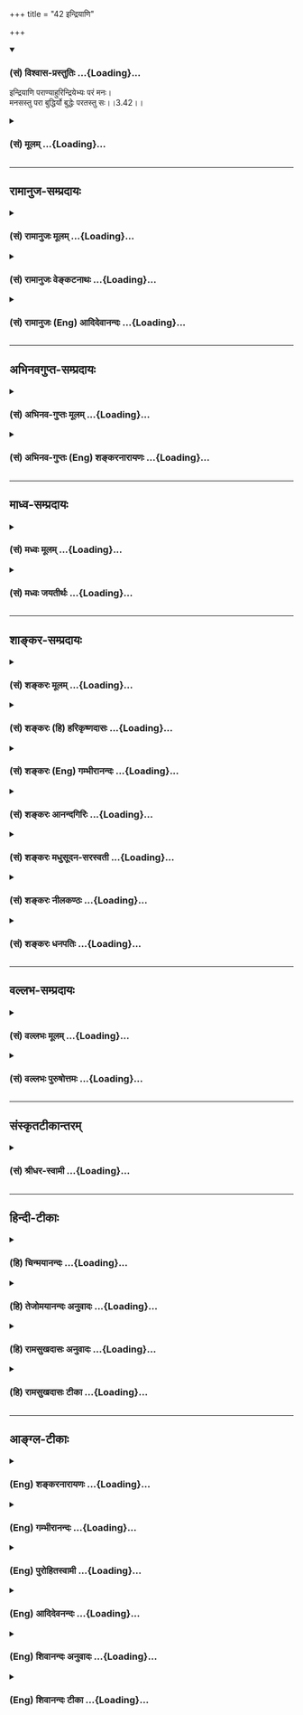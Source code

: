 +++
title = "42 इन्द्रियाणि"

+++
<div class="js_include" newlevelforh1="3" title="(सं) विश्वास-प्रस्तुतिः" unfilled url="/purANam/mahAbhAratam/06-bhIShma-parva/02-bhagavad-gItA-parva/saMskRtam/vishvAsa-prastutiH/03_karma-yogaH/42_indriyANi.md">
<details open><summary><h3>(सं) विश्वास-प्रस्तुतिः ...{Loading}...</h3></summary>

इन्द्रियाणि पराण्याहुरिन्द्रियेभ्यः परं मनः।  
मनसस्तु परा बुद्धिर्यो बुद्धेः परतस्तु सः।।3.42।।
</details>
</div>
<div class="js_include collapsed" newlevelforh1="3" title="(सं) मूलम्" unfilled url="/purANam/mahAbhAratam/06-bhIShma-parva/02-bhagavad-gItA-parva/saMskRtam/mUlam/03_karma-yogaH/42_indriyANi.md">
<details><summary><h3>(सं) मूलम् ...{Loading}...</h3></summary>

इन्द्रियाणि पराण्याहुरिन्द्रियेभ्यः परं मनः।  
मनसस्तु परा बुद्धिर्यो बुद्धेः परतस्तु सः।।3.42।।
</details>
</div>


_________________
## रामानुज-सम्प्रदायः
<div class="js_include collapsed" newlevelforh1="3" title="(सं) रामानुजः मूलम्" unfilled url="/purANam/mahAbhAratam/06-bhIShma-parva/02-bhagavad-gItA-parva/saMskRtam/rAmAnujaH/mUlam/03_karma-yogaH/42_indriyANi.md">
<details><summary><h3>(सं) रामानुजः मूलम् ...{Loading}...</h3></summary>

।।3.42।। ज्ञानविरोधे प्रधानानि **इन्द्रियाणि आहुः** यत इन्द्रियेषु
विषयव्यापृतेषु आत्मनि ज्ञानं न प्रवर्तते **इन्द्रियेभ्यः परं मनः**
इन्द्रियेषु उपरतेषु अपि मनसि विषयप्रवणे आत्मज्ञानं न संभवति। **मनसः तु
परा बुद्धिः** मनसि विषयान्तरविमुखे अपि विपरीताध्यवसायप्रवृत्तायां बुद्धौ
न आत्मज्ञानं प्रवर्तते। सर्वेषु बुद्धिपर्यन्तेषु उपरतेषु अपि
इच्छापर्यायः कामो रजःसमुद्भवो वर्तते चेत् स एव एतानि इन्द्रियादीनि अपि
स्वविषयेषु वर्तयित्वा आत्मज्ञानं निरुणद्धि तदिदम् उच्यते **यो बुद्धेः
परतः तु सः** इति बुद्धेः अपि यः परः स काम इत्यर्थः।

</details>
</div>
<div class="js_include collapsed" newlevelforh1="3" title="(सं) रामानुजः वेङ्कटनाथः" unfilled url="/purANam/mahAbhAratam/06-bhIShma-parva/02-bhagavad-gItA-parva/saMskRtam/rAmAnujaH/venkaTanAthaH/03_karma-yogaH/42_indriyANi.md">
<details><summary><h3>(सं) रामानुजः वेङ्कटनाथः ...{Loading}...</h3></summary>

  
  
।।3.42।। एवं विरोधिमात्राणामिन्द्रियाणां नियन्तव्यत्वमुक्तम् अथ
मनोबुद्धिकामानां नियन्तव्यतरतमत्वादिसिद्ध्यर्थमुत्तरोत्तरं विरोधितमत्वेन
निर्दिश्यन्त इत्यभिप्रायेणाह ज्ञानविरोधिष्विति। परशब्दस्यात्र
कारणत्वादिपरत्वायोगात् प्राधान्यमेव विवक्षितम् तच्च प्रकरणवशात्
ज्ञानविरोधापेक्षयेत्यभिप्रायेणोक्तंज्ञानविरोधे प्रधानानीति। प्राधान्यं
चेन्द्रियाणां देशकालादिरूपसामान्यविरोध्यन्तरापेक्षया शरीरापेक्षया वा
सूक्ष्मत्वदुर्ग्रहत्वादिभिः इन्द्रियाणां प्राधान्यहेतुं
विरोधित्वप्रकारमाह यत इति। इन्द्रियेभ्यो मनसः परत्वे हेतुमाह
इन्द्रियेष्विति। पूर्ववाक्यात्यतः इत्यनुषञ्जनीयम्। एवमुत्तरत्रापि
हेतुवाक्ये भाव्यम्। विषयासन्निधानहठात्करणादिना बाह्येन्द्रियेषु विषयेभ्य
उपरतेष्वपि मनसा तत्तद्विषयेषु चिन्त्यमानेष्वात्मज्ञानं न स्यात् ततो
बाह्येन्द्रियोपरतिवेलायामपि विरोधित्वादस्य तेभ्यः परत्वम्। मनसो बुद्धेः
परत्वे हेतुमाह मनसि वृत्त्यन्तरेति। ननु मनसो विषयान्तरवृत्तिवैमुख्ये कथं
तद्गोचराध्यवसायप्रवृत्तिः मनसा कञ्चिद्विषयमालम्ब्य तत्रैव हिकुर्यां न
कुर्यां इत्याद्यध्यवसीयते उच्यते नात्र मनसो
निश्शेषव्यापारनिवृत्तिर्वृत्त्यन्तरवैमुख्यं विवक्षितम् किन्तु
बलादप्यशक्यनिरोधस्वारसिकविषयान्तरप्रावण्यनिवृत्तिः। सूचितं
चैतत्पूर्ववाक्येमनसि विषयप्रवणे इति। अतो यदृच्छया निद्रालस्यादिभिर्मनसः
स्वरसतो विषयैकशरणत्वाभावेऽपि दुराग्रहादिमात्रेण विपरीताध्यवसायप्रवृत्तौ
मनसस्तथाविधमपि प्रावण्यं स्यादेव। एवं चमनसस्तु इति तुशब्दः
शङ्कानिरासार्थः एवंविधवैलक्षण्यार्थो वा। अध्यवसायादपि कामस्य परत्वे
हेतुमाह सर्वेष्विति। वासनाकार्यत्वस्य स्वानुरूपाध्यवसायहेतुत्वस्य च
द्योतनायइच्छापर्याय इत्युक्तम्। इन्द्रियमनोबुद्ध्युपरतिवेलायां कथं
कामस्योत्पत्तिरित्यत्रोक्तंरजस्समुद्भव इति
प्राचीनकर्मोन्मिषितरजोदूषितमनोमात्रसमुद्भव इत्यर्थः। नन्विन्द्रियादीनां
विषयान्तरवैमुख्ये सिद्धे विषयेच्छायाः सद्भावेऽपि को विरोधः
आत्मानुभवेच्छया तत्रैवाध्यवसायमनःप्रावण्ययोरुपपत्तेरित्यत्रोक्तं स
एवेत्यादि। सत्यं आत्मेच्छाप्यस्त्येव सा हि कादाचित्काऽल्पसत्त्वमूला
विषयेच्छा तु प्रचितप्राचीनकर्मोद्भावितनिरन्तरानुवृत्तरजोमूला
तस्मादात्मेच्छा यावदात्मदर्शनाध्यवसायादिकं करोति तावद्विषयेच्छा प्रबला
विषयानुभवाध्यवसायादिकमेव कुर्यादिति भावः। एवमत्र कामस्य पूर्वेषां
प्रवर्तकत्ववचनं बुद्धिमनसोरपि पूर्वपूर्वप्रवर्तकत्वस्य उपलक्षणं
मन्तव्यम्। रजस्समुद्भवो वर्तयित्वेति पदाभ्यां
कामस्याध्यवसायादिनिरपेक्षोत्पत्तिकत्वतदुपकरणत्वलक्षणं वैषम्यं
तुशब्दद्योतितं विवृतम् अर्थान्तरपरत्वमनन्वयभ्रमं च
निरस्यन्नुक्तार्थपरतया चतुर्थं पादमुपादत्तेतदिदमुच्यत इति। परतः
इतिशब्दस्यपूर्ववाक्यत्रयस्थपदशब्दतुल्यार्थत्वात् सार्वविभक्तिकप्रत्ययेन
प्रथमार्थत्वं स इत्यस्य प्रकरणसिद्धं विशेष्यं च व्यञ्जयति
बुद्धेरपीति। अहङ्कारस्य भोक्त्रधिष्ठानाद्बुद्धेः परत्वं इति
केषाञ्चिद्व्याख्यानं प्रकृतासङ्गत्यादिभिरनादरणीयम्। ननुइन्द्रियेभ्यः परा
ह्यर्था अर्थेभ्यश्च परं मनः। मनसस्तु पराबुद्धिर्बुद्धेरात्मा महान्
परः।। महतः परमव्यक्तमव्यक्तात्पुरुषः परः। पुरुषान्न परं किञ्चित्सा काष्ठा
सा परा गतिः इति हि कठवल्ल्यां 1।3।1011 नियन्तव्यवर्गः श्रूयते। स्पष्टं
चेदम्आनुमानिकमप्येकेषाम् ब्र.सू.1।4।1 इत्यधिकरणे व्याख्यातम्। अस्मिन्नपि
श्लोके तत्प्रत्यभिज्ञायते। न चेन्द्रियमनसोर्मध्येऽर्थानामदर्शनात्महतः
परमव्यक्तमव्यक्तात्पुरुषः परः इत्यनयोरनुपादानाच्च भिन्नार्थत्वमिति
वाच्यम् सङ्ग्रहविस्तररूपेण कतिपयानभिधानसकलाभिधानयोरुपपत्तेः
सृष्टिप्रकरणादिषु कतिपयसमस्तसृज्यतत्त्वादिनिर्देशवत्। आहुः इति बहुवचनात्
क्वचिदन्यत्रास्यार्थस्याभिधानमवश्याभ्युपगन्तव्यम् ततश्चयो बुद्धेः
परतस्तु सः इत्यस्यबुद्धेरात्मा महान्परः इत्यनेन
तुल्यार्थत्वादात्मविषयत्वमेवोचितम् एवं च सतिएवं बुद्धेः परं बुद्ध्वा
इत्यादौ उत्तरश्लोकेऽपि द्वितीयान्तात्मशब्दश्चेतनविषयतयोपपन्नतरः स्यात्
अतः कथं स काम इति व्याख्यायते उच्यते यद्यपीन्द्रियादित्रयं तदेवात्र
प्रत्यभिज्ञातम् तथापि स एव क्रमोऽत्र कात्स्न्र्येन न विवक्षितः
पूर्वत्रइन्द्रियाणि मनो बुद्धिः 3।40 इति श्लोके
निर्दिष्टानामिन्द्रियादीनां कामपर्यन्तानां चतुर्णां विरोधिनामेवात्र
तारतम्यनिर्देशोपपत्तेः इन्द्रियमनोबुद्धीनां च क्रमस्यात्र न
कश्चिद्भङ्गः। कठवल्ल्यर्थपरत्वे त्वर्थानामत्रानिर्देशान्मात्रया
क्रमभङ्गः स्यात्। विरोधित्वे जेतव्यत्वे च प्रधानतया पूर्वत्रोत्तरत्र च
काम एव व्यपदिश्यते। अतः स एवात्र सर्वप्रधानतयायो बुद्धेः परतस्तु सः इति
निर्देशमर्हति अन्यथा स इति शब्दस्य विशेष्यमौपनिषदं दूरस्थं स्यात् यदि
त्वात्माऽप्यत्र नियन्तव्यतयाऽभिमतः तदाइन्द्रियाणि मनो बुद्धिः 3।40
इत्यत्राप्यात्माप्यधिष्ठानतया व्यपदिश्येत न चैतत् तथाकृतम्। आत्मा हि
तत्र चतुर्भिर्मोहनीयतया व्यपदिष्टः अतश्चतुर्णां नियमनमेवानेन कार्यम् तथा
सत्युत्तरश्लोकस्थात्मशब्दोऽप्येतदनुरोधेन वर्णनीयः। एतस्यैवानुवादो हिएवं
बुद्धेः परम्  
  

</details>
</div>
<div class="js_include collapsed" newlevelforh1="3" title="(सं) रामानुजः (Eng) आदिदेवानन्दः" unfilled url="/purANam/mahAbhAratam/06-bhIShma-parva/02-bhagavad-gItA-parva/saMskRtam/rAmAnujaH/english/AdidevAnandaH/03_karma-yogaH/42_indriyANi.md">
<details><summary><h3>(सं) रामानुजः (Eng) आदिदेवानन्दः ...{Loading}...</h3></summary>

3.42 The senses are called the important obstacles of knowledge, because
when the senses keep operating on their objects, the knowledge of the
self cannot arise. 'The mind is higher than the senses': even if the
senses are withdrawn, if the Manas (mind) ruminates over sense objects,
knowledge of the self cannot be had. 'The intellect (Buddhi) is greater
than the mind', i.e., even if the mind is indifferent to sense objects,
a perverted decision by the intellect can obstruct the dawn of the
knowledge of the self. But even if all of them upto the intellect are
ietened from their activity, still when desire, identified with will,
originating from Rajas, is operating, it by itself obstructs the
knowledge of the self by inducing the senses etc., to operate in their
fields. Thus it is said here: 'But what is greater than intellect is
that.' What is greater than the intellect - is desire. Such is the sense
of the last sentence here.

</details>
</div>


_________________
## अभिनवगुप्त-सम्प्रदायः
<div class="js_include collapsed" newlevelforh1="3" title="(सं) अभिनव-गुप्तः मूलम्" unfilled url="/purANam/mahAbhAratam/06-bhIShma-parva/02-bhagavad-gItA-parva/saMskRtam/abhinava-guptaH/mUlam/03_karma-yogaH/42_indriyANi.md">
<details><summary><h3>(सं) अभिनव-गुप्तः मूलम् ...{Loading}...</h3></summary>

।।3.42 3.43।। अत्र युक्तिं श्लोकद्वयेनाह +++(S omits श्लोकद्वयेन)+++
इन्द्रियाणीति। एवमिति। यत इन्द्रियाणि शत्रुलक्षणात् विषयात् अन्यानि
तेभ्यश्चान्यत् मनः तस्मादपि बुद्धेर्व्यतिरेकः बुद्धेरपि
यस्यान्यस्वभावत्वं स आत्मा। एवमिन्द्रियोत्पन्नेन क्रोधेन कथं मनसः
बुद्धेरात्मनो वा क्षोभ इति पर्यालोचयेत् इत्यर्थः। रहस्यविदां त्वयमाशयः +++(N
ह्ययमाशयः)+++ बुद्धेः यः परत्र वर्तते परोऽहंकारः सर्वमहम् इत्यभेदात्मा स
खलु परमोऽभेदः। अत एव च परिपूर्णस्य खण्डनाभावात् न क्रोधादय उत्पद्यन्ते
+++(S N उदयन्ते)+++। अतः परमहंकारं परमोत्साहं संविदात्मकं +++(K परोत्साहसंवि )+++
गृहीत्वा क्रोधमविद्यत्मानं शत्रु जहि इति।  
  
।। शिवम्।।

</details>
</div>
<div class="js_include collapsed" newlevelforh1="3" title="(सं) अभिनव-गुप्तः (Eng) शङ्करनारायणः" unfilled url="/purANam/mahAbhAratam/06-bhIShma-parva/02-bhagavad-gItA-parva/saMskRtam/abhinava-guptaH/english/shankaranArAyaNaH/03_karma-yogaH/42_indriyANi.md">
<details><summary><h3>(सं) अभिनव-गुप्तः (Eng) शङ्करनारायणः ...{Loading}...</h3></summary>

3.42 See Comment under 3.43

</details>
</div>


_________________
## माध्व-सम्प्रदायः
<div class="js_include collapsed" newlevelforh1="3" title="(सं) मध्वः मूलम्" unfilled url="/purANam/mahAbhAratam/06-bhIShma-parva/02-bhagavad-gItA-parva/saMskRtam/madhvaH/mUlam/03_karma-yogaH/42_indriyANi.md">
<details><summary><h3>(सं) मध्वः मूलम् ...{Loading}...</h3></summary>

।।3.42।। शत्रुहनने आयुधरूपं ज्ञानं वक्तुं ज्ञेयमाह
इन्द्रियाणीति। असङ्गज्ञानासिमादाय तरातिपारं इति ह्युक्तम्।
शरीरादिन्द्रियाणि पराणि उत्कृष्टानि। न केवलं बुद्धेः परः
श्रुत्युक्तप्रकारेणाव्यक्तादपि अव्यक्तात्पुरुषः परः कठो.3।11 इति हि
श्रुतिः। न च तत्र तत्रोक्तैकदेशज्ञानमात्रेण भवति मुक्तिः।
सार्वत्रिकगुणोपसंहारो हि भगवता गुणोपसंहारपादेऽभिहितःआनन्दादयः प्रधानस्य
ब्र.सू.3।3।11 इत्यादिना। तथा चान्यत्रअपौरुषेयवेदेषु विष्णुवेदेषु चैव हि।
सर्वत्र ये गुणाः प्रोक्ताः सम्प्रदायागताश्च ये। सर्वैस्तैः सह विज्ञाय ये
पश्यन्ति परं हरिम्। तेषामेव भवेन्मुक्तिर्नान्यथा तु कथञ्चन इति गारुडे।
तस्मादव्यक्तादपि परत्वेन ज्ञेयः। न चात्र जीव उच्यतेरसोऽप्यस्य परं
दृष्ट्वा निवर्तते 2।59 इत्युक्तत्वात्। अविज्ञाय परं मत्तो जयः कामस्य वै
कुतः इति च। अतः परमात्मज्ञानमेवात्र विवक्षितम्। आत्मानं मनः। आत्मना
बुद्ध्या।

</details>
</div>
<div class="js_include collapsed" newlevelforh1="3" title="(सं) मध्वः जयतीर्थः" unfilled url="/purANam/mahAbhAratam/06-bhIShma-parva/02-bhagavad-gItA-parva/saMskRtam/madhvaH/jayatIrthaH/03_karma-yogaH/42_indriyANi.md">
<details><summary><h3>(सं) मध्वः जयतीर्थः ...{Loading}...</h3></summary>

।।3.42।। इन्द्रियाणि पराणि इत्यस्य पूर्वेण सङ्गतिर्न दृश्यते अत आह
**शत्रुहनन** इति। एवं बुद्धेः परं 3।43 इत्यनेन वक्तुं
ज्ञानस्यात्रायुधत्वे प्रमाणमाह **असङ्गे**ति। असङ्गं वैराग्यसहितम्। तराति
पारं पारमतितर छन्दसि परेऽपि अष्टा.1।4।81 इति वचनात्।
परत्वस्यावधिसापेक्षत्वात्कस्मादिन्द्रियाणि पराणि इत्यत आह **शरीरादि**ति।
सन्निधानादिति भावः। किं परत्वमन्यत्वं नेत्याह **उत्कृष्टानी**तिं। यो
बुद्धेः परतस्तु सः इति परमात्मोच्यते तस्य बुद्धेः परत्वे महताऽऽत्मना
साम्यं स्यादत आह **न केवलमि**ति। काऽसौ श्रुतिर्यद्बलादध्याहारः इत्यत आह
**अव्यक्तादि**ति। अस्तु भगवानव्यक्तादपि कामादिजयार्थं बुद्धेः परत्वेनैव
ज्ञातेनालं किं प्रमाणान्तरसिद्धाध्याहारेण इत्यत आह **न चे**ति। कामादिजयो
हि मुक्तिद्वारं न च मुक्तिरेकदेशज्ञानमात्रेण भवति। कुतः इत्यत आह
**सार्वत्रिके**ति। तस्यान्यथाव्याख्यानेऽपि स्पष्टं प्रमाणमाह **तथा
चे**ति। सर्वत्रैवेति सम्बन्धः। वेदाद्यनुक्ता अपि भगवत्सम्प्रदायागतास्तैः
सह तैः सहितम्। न च तत्रेत्युक्तमुपसंहरति **तस्मादि**ति। मायावादी तुयो
बुद्धेः परतस्तु सः इत्यनेन जीव उच्यत इत्याह तन्निराकरोति **न चे**ति।
कुतः इति चेत्। एवं बुद्धेः परं इत्येतज्ज्ञानस्य कामविनाशसाधनत्वोक्तेः।
तस्याश्च भगवत्परिग्रहे घटनादन्यथाऽघटनादिति भावेनोभयत्र प्रमाणमाह
**रसोऽपी**ति। न चात्रेत्युक्तमुपसंहरति **अत** इति। **भास्कर**स्तु
कामोऽत्रोच्यत इत्याह तदतीव मंदं कामः सङ्कल्पः बृ.उ.1।5।3 इत्यादिश्रुतेः
तस्य मनोधर्मस्य तत्परत्वानुपपत्तेः। पक्षद्वयेऽपिइन्द्रियाणि पराणि
इत्यादिना तारतम्योक्तेर्न प्रयोजनमस्तीति। संस्तभ्यात्मानमात्मना 3।43
इत्यस्य जीवात्मानं परमात्मनैकीकृत्येतिव्याख्यानं
शब्दबाह्यमित्याशयवानात्मशब्दद्वयं व्याख्याति **आत्मानमि**ति।

</details>
</div>


_________________
## शाङ्कर-सम्प्रदायः
<div class="js_include collapsed" newlevelforh1="3" title="(सं) शङ्करः मूलम्" unfilled url="/purANam/mahAbhAratam/06-bhIShma-parva/02-bhagavad-gItA-parva/saMskRtam/shankaraH/mUlam/03_karma-yogaH/42_indriyANi.md">
<details><summary><h3>(सं) शङ्करः मूलम् ...{Loading}...</h3></summary>

।।3.42।। **इन्द्रियाणि** श्रोत्रादीनि पञ्च देहं स्थूलं बाह्यं
परिच्छिन्नं च अपेक्ष्य सौक्ष्म्यान्तरत्वव्यापित्वाद्यपेक्षया **पराणि**
प्रकृष्टानि **आहुः** पण्डिताः। तथा **इन्द्रियेभ्यः परं मनः**
संकल्पविकल्पात्मकम्। तथा **मनसः** तु **परा बुद्धिः** निश्चयात्मिका। तथा
**यः** सर्वदृश्येभ्यः बुद्ध्यन्तेभ्यः आभ्यन्तरः यं देहिनम्
इन्द्रियादिभिः आश्रयैः युक्तः कामः ज्ञानावरणद्वारेण मोहयति इत्युक्तम्।
**बुद्धेः परतस्तु सः** **सः बुद्धेः** द्रष्टा परमात्मा।। ततः किम्

</details>
</div>
<div class="js_include collapsed" newlevelforh1="3" title="(सं) शङ्करः (हि) हरिकृष्णदासः" unfilled url="/purANam/mahAbhAratam/06-bhIShma-parva/02-bhagavad-gItA-parva/saMskRtam/shankaraH/hindI/harikRShNadAsaH/03_karma-yogaH/42_indriyANi.md">
<details><summary><h3>(सं) शङ्करः (हि) हरिकृष्णदासः ...{Loading}...</h3></summary>

।।3.42।। पहले इन्द्रियोंको वशमें करके कामरूप शत्रुका त्याग कर ऐसा कहा सो
किसका आश्रय लेकर इसका त्याग करना चाहिये यह बतलाते हैं पण्डितजन बाह्य
परिच्छिन्न और स्थूल देहकी अपेक्षा सूक्ष्म अन्तरस्थ और व्यापक आदि गुणोंसे
युक्त होनेके कारण श्रोत्रादि पञ्च ज्ञानेन्द्रियोंको पर अर्थात् श्रेष्ठ
कहते हैं। तथा इन्द्रियोंकी अपेक्षा संकल्पविकल्पात्मक मनको श्रेष्ठ कहते
हैं और मनकी अपेक्षा निश्चयात्मिका बुद्धिको श्रेष्ठ बताते हैं। एवं जो
बुद्धिपर्यन्त समस्त दृश्य पदार्थोंके अन्तरव्यापी है जिसके विषयमें कहा है
कि उस आत्माको इन्द्रियादि आश्रयोंसे युक्त काम ज्ञानावरणद्वारा मोहित किया
करता है वह बुद्धिका ( भी ) द्रष्टा परमात्मा ( सबसे श्रेष्ठ ) है।

</details>
</div>
<div class="js_include collapsed" newlevelforh1="3" title="(सं) शङ्करः (Eng) गम्भीरानन्दः" unfilled url="/purANam/mahAbhAratam/06-bhIShma-parva/02-bhagavad-gItA-parva/saMskRtam/shankaraH/english/gambhIrAnandaH/03_karma-yogaH/42_indriyANi.md">
<details><summary><h3>(सं) शङ्करः (Eng) गम्भीरानन्दः ...{Loading}...</h3></summary>

3.42 The learned ones ahuh, say; that indriyani, the five \[Five
sense-organs: of vision, hearning, taste, smell and touch; five
motor-organs: hands, feet, speech, and for excretion and
generation-these latter five are also understood in the present
context.\] organs-ear etc., are parani, superior, to the external, gross
and limited body, from the point of view of subtlety, inner position,
pervasiveness, etc. So also, manah, the mind, having the nature of
thinking and doubting; \[Sankalpa: will, volition, intention, thought,
reflection, imangination, etc. vikalpa:doubt, uncertainly, indecision,
suspicion, error, etc.-V.S.A.\] is param, superior; indriyhyah, to the
organs. Similarly, buddhih, the intellect, having the nature of
determination; is para, superior; manasah, to the mind. And yah, the one
who is innermost as compared with all the objects of perception ending
with the intellect, and with regard to which Dweller in the body it has
been said that desire, in association with its 'abodes' counting from
the organs, deludes It by shrouding Knowledge; sah, that one; is tu,
however; paratah, superior; buddheh, to the intellect- He, the supreme
Self, is the witness of the intellect. \[The portion, 'with regard to
which Dweller৷৷.the supreme Self,' is translated from Ast. Which has the
same reading here as the A.A. The G1. Pr. Makes the "abode'' counting
from the organs' an adjective of 'the Dweller in the body', and omits
the portion, 'is tu, however৷৷.buddheh, to the intellect'.-Tr.\]

</details>
</div>
<div class="js_include collapsed" newlevelforh1="3" title="(सं) शङ्करः आनन्दगिरिः" unfilled url="/purANam/mahAbhAratam/06-bhIShma-parva/02-bhagavad-gItA-parva/saMskRtam/shankaraH/AnandagiriH/03_karma-yogaH/42_indriyANi.md">
<details><summary><h3>(सं) शङ्करः आनन्दगिरिः ...{Loading}...</h3></summary>

।।3.42।। पूर्वोक्तमनूद्य कामत्यागस्य दुष्करत्वं मन्वानो
रसोऽप्यस्येत्यत्रोक्तमेव स्पष्टीकर्तुं प्रश्नपूर्वकं श्लोकान्तरमवतारयति
**इन्द्रियाणीत्यादिना।** पञ्चेति ज्ञानेन्द्रियवत्कर्मेन्द्रियाण्यपि
वागादीनि गृह्यन्ते। किमपेक्षया तेषां परत्वं तत्राह **देहमिति।** तथापि
केन प्रकारेण परत्वं तदाह **सौक्ष्म्येति।** आदिशब्देन कारणत्वादि गृह्यते।
इन्द्रियापेक्षया सूक्ष्मत्वादिना मनसः स्वरूपोक्तिपूर्वकं परत्वं कथयति
**तथेति।** मनसि दर्शितं न्यायं बुद्धावतिदिशति **तथा मनसस्त्विति।** यो
बुद्धेरित्यादि व्याचष्टे **तथेत्यादिना।**
आत्मनोयथोक्तविशेषणस्याप्रकृतत्वमाशङ्क्याह **यं देहिनमिति।**

</details>
</div>
<div class="js_include collapsed" newlevelforh1="3" title="(सं) शङ्करः मधुसूदन-सरस्वती" unfilled url="/purANam/mahAbhAratam/06-bhIShma-parva/02-bhagavad-gItA-parva/saMskRtam/shankaraH/madhusUdana-sarasvatI/03_karma-yogaH/42_indriyANi.md">
<details><summary><h3>(सं) शङ्करः मधुसूदन-सरस्वती ...{Loading}...</h3></summary>

।।3.42।। ननु
यथाकथंचिद्बाह्येन्द्रियनियमसंभवेप्यान्तरतृष्णात्यागोऽतिदुष्कर इति चेत्।
न। रसोऽप्यस्य परं दृष्ट्वा निवर्तत इत्यत्र परदर्शनस्य
रसाभिधानीयकतृष्णात्यागसाधनस्य प्रागुक्तेः। तर्हि कोऽसौ परो
यद्दर्शनात्तृष्णानिवृत्तिरित्याशङ्क्य शुद्धमात्मानं परशब्दवाच्यं
देहादिभ्यो विविच्य दर्शयति श्रोत्रादीनि ज्ञानेन्द्रियाणि पञ्च स्थूलं जडं
परिच्छिन्नं बाह्यं च देहमपेक्ष्य पराणि
सूक्ष्मत्वात्प्रकाशकत्वाद्व्यापकत्वाह्यापकत्वादन्तःस्थत्वाच्च
प्रकृष्टान्याहुः पण्डिताः श्रुतयो वा। तथेन्द्रियेभ्यः परं मनः
संकल्पविकल्पात्मकं तत्प्रवर्तकत्वात्। तथा मनसस्तु परा
बुद्धिरध्यवसायात्मिका। अध्यवसायो हि निश्चयस्तत्पूर्वकएव
संकल्पादिर्मनोधर्मः। यस्तु बुद्धेः परतस्तद्भासकत्वेवनावस्थितः यं
देहिनमिन्द्रियादिभिराश्रयैर्युक्तः कामो ज्ञानावरणद्वारा मोहयतीत्युक्तं स
बुद्धेर्द्रष्टा पर आत्मास एष इह प्रविष्टः इतिवद्व्यवहितस्यापि देहिनस्तदा
परामर्शः। अत्रार्थे श्रुतिःइन्द्रियेभ्यः परा ह्यर्था अर्थेभ्यश्च परं
मनः। मनसस्तु परा बुद्धिर्बुद्धेरात्मा महान्परः। महतः
परमव्यक्तमव्यक्तात्पुरुषः परः। पुरुषान्न परं किंचित्सा काष्ठा सा परा
गतिः।। इति। अत्रात्मनः परत्वस्यैव
वाक्यतात्पर्यविषयत्वादिन्द्रियादिपरत्वस्याविवक्षितत्वात्। इन्द्रियेभ्यः
परा ह्यर्था इति स्थानेऽर्थेभ्यः पराणीन्द्रियाणीति विवक्षाभेदेन भगवदुक्तं
न विरुध्यते। बुद्धेरस्मदादिव्यष्टिबुद्धेः सकाशान्महानात्मा
समष्टिबुद्धिरूपः परःमनो महान्मतिर्ब्रह्मा पूर्बूद्धिः ख्यातिरीश्वरः इति
वायुपुराणवचनात्। महतो हैरण्यगर्भ्या बुद्धेः परमव्यक्तमव्याकृतं
सर्वजगद्बीजं मायाख्यंमायां तु प्रकृतिं विद्यात् इति श्रुतेःतद्धेदं
तर्ह्यव्याकृतमासीत् इति च। अव्यक्तात्सकाशात्सकलजडवर्गप्रकाशकः पुरुषः
पूर्ण आत्मापरः तस्मादपि कश्चिदन्यः परः स्यादित्यत आह पुरुषान्न परं
किंचिदिति। कुत एवं। यस्मात् सा काष्ठा समाप्तिः। सर्वाधिष्ठानत्वात्सा परा
गतिः। सोऽध्वनः पारमाप्नोति तद्विष्णोः परमं पदम् इत्यादिश्रुतिप्रसिद्धा
परा गतिरपि सैवेत्यर्थः। तदेतत्सर्वं यो बुद्धेः परतस्तु स इत्यनेनोक्तम्।

</details>
</div>
<div class="js_include collapsed" newlevelforh1="3" title="(सं) शङ्करः नीलकण्ठः" unfilled url="/purANam/mahAbhAratam/06-bhIShma-parva/02-bhagavad-gItA-parva/saMskRtam/shankaraH/nIlakaNThaH/03_karma-yogaH/42_indriyANi.md">
<details><summary><h3>(सं) शङ्करः नीलकण्ठः ...{Loading}...</h3></summary>

।।3.42।। न केवलं बाह्येन्द्रियजयनैव कृतार्थत्वं किंतु मनोबुद्ध्योरपि जयः
कर्तव्यः कामस्य समूलोच्छेदाय। त्रिप्राकारदुर्गस्थस्य
सामन्तस्येवाभ्यन्तरप्राकारद्वयजयेन। अतो मनोबुद्ध्योर्जयार्थं योगं
दर्शयति **इन्द्रियाणीति।** अत्र परत्वं सूक्ष्मत्वेन कारणत्वेन वा
बोध्यम्। इन्द्रियाणि चक्षुरादीनि पराणि स्वविषयेभ्यः
पृथिव्यादिस्वाश्रयसहितेभ्यो गन्धादिभ्यो वित्तपुत्रशरीरेभ्यश्च तेषां
तत्कारणत्वात्। तथा च कौषीतकिनः समामनन्ति ब्राह्मणेप्राणेभ्यो देवा
देवेभ्यो लोकाः इति। व्युच्चरन्तीत्यनुषज्ज्यते। प्राणेभ्य इन्द्रियेभ्यो
देवास्तदधिष्ठात्र्यो देवता उत्पद्यन्ते देवेभ्यश्च लोका भूतभौतिका
उत्पद्यन्त इति श्रुत्यर्थः। इन्द्रियेभ्यः परं मनःमनसा ह्येव पश्यति मनसा
शृणोति इति श्रुतेरिन्द्रियाणां मनोविकारत्वात्। तेन बाह्यार्थेभ्य
इन्द्रियाण्याकृष्य मनसि प्रविलापनीयानीति दर्शितम्। केवलं
परत्वमात्रप्रतिपादने प्रयोजनाभावात्मनसस्तु परा
बुद्धिःतस्माद्वाएतस्मान्मनोमयात् अन्योन्तर आत्मा विज्ञानमयः इति श्रुतेः।
मनसः प्रविलापनं तत्कारणे बुद्धौ कर्तव्यमित्यर्थः।
समष्टिबुद्धेरप्यत्रैवान्तर्भावः। यो बुद्धेः परतस्तु सः। यस्तु। तु शब्दो
भास्यवर्गाद्बुद्ध्यादेर्भासकस्य ज्ञानस्य वैलक्षण्यं गमयति। यो बुद्धेरपि
परतः स ज्ञानपदाभिधेयः कामेन उल्बेन गर्भ इव आवृत इति व्यवहितेन संबन्धः।
तथा च श्रुतिःयच्छेद्वाङ्मनसी प्राज्ञस्तद्यच्छेज्ज्ञानमात्मनि।
ज्ञानमात्मनि महति तद्यच्छेच्छान्त आत्मनि इति। एतदुक्तं भवति
वागादिबाह्येन्द्रियव्यापारमुत्सृज्य मनोमात्रेणावतिष्ठेत। मनोऽपि
विषयविकल्पाभिमुखं ज्ञानात्मशब्दोदितायां बुद्धौ धारयेत्। तामपि
महत्यात्मनि समष्टिबुद्धौ धारयेत्। ततं तं महान्तमात्मानं शान्ते निष्कले
परस्मिञ्जयोतिषि प्रत्यगात्मनि धारयेदिति।

</details>
</div>
<div class="js_include collapsed" newlevelforh1="3" title="(सं) शङ्करः धनपतिः" unfilled url="/purANam/mahAbhAratam/06-bhIShma-parva/02-bhagavad-gItA-parva/saMskRtam/shankaraH/dhanapatiH/03_karma-yogaH/42_indriyANi.md">
<details><summary><h3>(सं) शङ्करः धनपतिः ...{Loading}...</h3></summary>

।।3.42।। इन्द्रियाण्यादौ नियम्य कामं वैरिणं जहिहीत्युक्तं तत्र किमाश्रयः
कामं जह्यादित्यपेक्षायांरसोऽप्यस्य परं दृष्ट्वा निवर्तते इत्युक्तं
स्मारयन्परं ज्ञापयति। इन्द्रियाणि श्रोत्रादिनि देहं स्थूलं बाह्यं
परिच्छिन्नं चापेक्ष्य सौक्ष्भ्यान्तरस्थितत्वव्यापित्वाद्यपेक्षया पराणि
पृकृष्टान्याहुः पण्डिता उक्तविवक्षया। नतु श्रुतयः
साक्षादाहुःइन्द्रियेभ्यः परा ह्यर्था इति श्रुतावुक्तत्वात्।
तथेन्द्रियेभ्यः परं मनः संकल्पविकल्पात्मकम्। मनसस्तु
बुद्धिर्निश्चयात्मिका परा। बुद्धेः परतस्तु सः बुद्धेर्द्रष्टा परमात्माः
यः सर्वदृश्येभ्यो बुद्य्घन्तेभ्यः आभ्यन्तरः
यमिन्द्रियादिभिराश्रयैर्युक्तः कामो ज्ञानावरणद्वारा मोहयति। परतस्तु
इत्युक्तिस्तुबुद्धेरात्मा महान्परः। महतः परमव्यक्तमव्यक्तात्पुरुषः परः।
पुरुषान्न परं किंचित्सा काष्ठा सा परा गतिः इति। श्रुत्यर्थसंग्रहार्था
श्रुत्यनुसारेणेन्द्रियेभ्यः परा ह्यर्था इति वक्तव्येऽपि एवं भगवत उक्तिः
सफला पूर्वपुरुषपरत्वप्रतिपादनायाः श्रुतेरफलार्थादिपरत्वाभिधाने
तात्पर्याभावज्ञापनार्थेति मन्तव्यम्। तदुक्तंआध्यानाय प्रयोजनाभावात्
आत्मशब्दाच्च इति।

</details>
</div>


_________________
## वल्लभ-सम्प्रदायः
<div class="js_include collapsed" newlevelforh1="3" title="(सं) वल्लभः मूलम्" unfilled url="/purANam/mahAbhAratam/06-bhIShma-parva/02-bhagavad-gItA-parva/saMskRtam/vallabhaH/mUlam/03_karma-yogaH/42_indriyANi.md">
<details><summary><h3>(सं) वल्लभः मूलम् ...{Loading}...</h3></summary>

।।3.42।। ज्ञानविरोधिषु प्रधानत्वेन निर्दिशन्नाह इन्द्रियाणीति। पराणीति
अत्र परशब्दो बलवत्प्रतीपत्वसूचकः। यः कामो बुद्धेः परतः सर्वैरिति।

</details>
</div>
<div class="js_include collapsed" newlevelforh1="3" title="(सं) वल्लभः पुरुषोत्तमः" unfilled url="/purANam/mahAbhAratam/06-bhIShma-parva/02-bhagavad-gItA-parva/saMskRtam/vallabhaH/puruShottamaH/03_karma-yogaH/42_indriyANi.md">
<details><summary><h3>(सं) वल्लभः पुरुषोत्तमः ...{Loading}...</h3></summary>

  
  
।।3.42।। नन्विन्द्रियादीनां भगवत्स्वरूपादिविषयानुभावकानां नियमने किं फलं
इत्यत आह इन्द्रियाणीति। इन्द्रियाणिअक्षण्वतां फलमिदं भाग.10।21।7 इति
न्यायेन भगवत्स्वरूपदर्शनादिविषयानुभावकत्वेन पराण्युत्कृष्टान्याहुः।
भक्ता इति शेषः। मनसोऽन्यत्र स्थितेन्द्रियैः संयुक्तंभगवत्स्वरूपं न
फलरूपं मारणीयदैत्यादिभिरिवेतीन्द्रियेभ्यः परमुत्कृष्टं मन आहुः मनोऽपि
कामनाद्यशुद्ध्या बुद्ध्या हतं सन्न फलं साधयत्यत आहुः मनसस्तु
सकाशाद्बुद्धिः परा उत्कृष्टेत्यर्थः। अत्रायं भावः भगवान्
लौकिकदेहेन्द्रियादिभिर्नानुभाव्यः।
किन्त्वविकृतालौकिकभावात्मकात्मस्वरूपेण अतः स आत्मैवोत्तम इति भावः।  
  

</details>
</div>


_________________
## संस्कृतटीकान्तरम्
<div class="js_include collapsed" newlevelforh1="3" title="(सं) श्रीधर-स्वामी" unfilled url="/purANam/mahAbhAratam/06-bhIShma-parva/02-bhagavad-gItA-parva/saMskRtam/shrIdhara-svAmI/03_karma-yogaH/42_indriyANi.md">
<details><summary><h3>(सं) श्रीधर-स्वामी ...{Loading}...</h3></summary>

।।3.42।। अथात्र प्रसन्नतया चित्तप्रणिधानेनेन्द्रियाणि नियन्तुं शक्यन्ते
तदात्मस्वरूपं देहादिभ्यो विविच्य दर्शयति **इन्द्रियाणीति।** इन्द्रियाणि
देहादिभ्यो ग्राह्येभ्यः पराणि श्रेष्ठान्याहुः।
सूक्ष्मत्वात्प्रकाशकत्वाच्च। अतएव तद्व्यतिरिक्तत्वमप्यर्थादुक्तं भवति।
इन्द्रियेभ्यश्च संकल्पात्मकं मनः परम् तत्प्रवर्तकत्वात्। मनसस्तु
बुद्धिर्निश्चयात्मिका परा निश्चयपूर्वकत्वात्संकल्पस्य। यस्तु बुद्धेः परः
तत्साक्षित्वेनावस्थितः सर्वान्तरः स आत्मा विमोहयति देहिनमिति
देहिशब्दोक्त आत्मा स इति परामृश्यते।

</details>
</div>


_________________
## हिन्दी-टीकाः
<div class="js_include collapsed" newlevelforh1="3" title="(हि) चिन्मयानन्दः" unfilled url="/purANam/mahAbhAratam/06-bhIShma-parva/02-bhagavad-gItA-parva/hindI/chinmayAnandaH/03_karma-yogaH/42_indriyANi.md">
<details><summary><h3>(हि) चिन्मयानन्दः ...{Loading}...</h3></summary>

।।3.42।। तृतीय अध्याय के अन्तिम दो श्लोकों में व्यास जी ने उस परिपूर्ण
साधना की ओर संकेत किया है जिसके अभ्यास से कोई भी साधक सफलतापूर्वक अपने
शत्रु काम को खोजकर उसका नाश कर सकता है।  
  
यद्यपि भगवद्गीता के प्रारम्भ के अध्यायों में ही हम ध्यानविधि के विस्तृत
विवेचन की अपेक्षा नहीं कर सकते फिर भी इन श्लोकों में भगवान् आत्मप्राप्ति
के उपाय रूप ध्यानविधि की रूपरेखा प्रस्तुत करते हैं।  
  
बाह्य जगत् की वस्तुओं की तुलना में हमारे लिए अपनी इन्द्रियाँ अधिक
महत्त्व की होती हैं। कर्मेन्द्रियों की अपेक्षा ज्ञानेन्द्रियाँ अधिक
श्रेष्ठ और सूक्ष्म हैं। हमारा सबका अनुभव है कि मन ही इन्द्रियों को
नियन्त्रित करता है अत यहाँ मन को इन्द्रियों से सूक्ष्म और परे कहा गया
है। निसन्देह मन के विचरण का क्षेत्र पर्याप्त विस्तृत है फिर भी उसकी अपनी
सीमाएँ हैं। एक ज्ञान के पश्चात् अन्य ज्ञान को प्राप्त कर हम अपने मन की
सीमा बढ़ाते हैं और विजय के इस अभियान में बुद्धि ही सर्वप्रथम मन के
वर्तमान ज्ञान की सीमा रेखा को पार करके उसके लिए ज्ञान के नये राज्यों को
विजित करती है। इस दृष्टि से बुद्धि की व्यापकता और भी अधिक विस्तृत है
इसलिए बुद्धि को मन से श्रेष्ठतर कहा गया है। जो बुद्धि के भी परे तत्त्व
है उसे ही आत्मा कहते हैं। बुद्धिवृत्तियों को प्रकाशित करने वाला चैतन्य
बुद्धि से भी सूक्ष्म होना ही चाहिये। उपनिषदों में कहा गया है कि इस
चैतन्यस्वरूप आत्मा के परे और कुछ नहीं है। ध्यानसाधनामें शरीर मन और
बुद्धि उपाधियों से अपने तादात्म्य को हटाकर आत्मस्वरूप में स्थित होने का
सजग प्रयत्न किया जाता है। ये सभी प्रयत्न तब समाप्त हो जाते हैं जब सब
मिथ्या वस्तुओं की ओर से अपना ध्यान हटाकर हम निर्विषय चैतन्यस्वरूप बनकर
स्थित हो जाते हैं। भगवान् आगे कहते हैं

</details>
</div>
<div class="js_include collapsed" newlevelforh1="3" title="(हि) तेजोमयानन्दः अनुवादः" unfilled url="/purANam/mahAbhAratam/06-bhIShma-parva/02-bhagavad-gItA-parva/hindI/tejomayAnandaH/anuvAdaH/03_karma-yogaH/42_indriyANi.md">
<details><summary><h3>(हि) तेजोमयानन्दः अनुवादः ...{Loading}...</h3></summary>

।।3.42।। (शरीर से) परे (श्रेष्ठ) इन्द्रियाँ कही जाती हैं; इन्द्रियों से
परे मन है और मन से परे बुद्धि है, और जो बुद्धि से भी परे है, वह है
आत्मा।।

</details>
</div>
<div class="js_include collapsed" newlevelforh1="3" title="(हि) रामसुखदासः अनुवादः" unfilled url="/purANam/mahAbhAratam/06-bhIShma-parva/02-bhagavad-gItA-parva/hindI/rAmasukhadAsaH/anuvAdaH/03_karma-yogaH/42_indriyANi.md">
<details><summary><h3>(हि) रामसुखदासः अनुवादः ...{Loading}...</h3></summary>

।।3.42 -- 3.43।। इन्द्रियोंको (स्थूलशरीरसे) पर (श्रेष्ठ, सबल, प्रकाशक,
व्यापक तथा सूक्ष्म) कहते हैं। इन्द्रियोंसे पर मन है, मनसे भी पर बुद्धि
है औऱ जो बुद्धिसे भी पर है, वह (काम) है। इस तरह बुद्धिसे पर - (काम-) को
जानकर अपने द्वारा अपने-आपको वशमें करके हे महाबाहो ! तू इस कामरूप दुर्जय
शत्रुको मार डाल।

</details>
</div>
<div class="js_include collapsed" newlevelforh1="3" title="(हि) रामसुखदासः टीका" unfilled url="/purANam/mahAbhAratam/06-bhIShma-parva/02-bhagavad-gItA-parva/hindI/rAmasukhadAsaH/TIkA/03_karma-yogaH/42_indriyANi.md">
<details><summary><h3>(हि) रामसुखदासः टीका ...{Loading}...</h3></summary>

।।3.42।।***व्याख्या***  **इन्द्रियाणि पराण्याहुः** शरीर अथवा विषयोंसे
इन्द्रियाँ पर हैं। तात्पर्य यह है कि इन्द्रियोंके द्वारा विषयोंका ज्ञान
होता है पर विषयोंके द्वारा इन्द्रियोंका ज्ञान नहीं होता। इन्द्रियाँ
विषयोंके बिना भी रहती हैं पर इन्द्रियोंके बिना विषयोंकी सत्ता सिद्ध नहीं
होती। विषयोंमें यह सामर्थ्य नहीं कि वे इन्द्रियोंको प्रकाशित करें
प्रत्युत इन्द्रियाँ विषयोंको प्रकाशित करती हैं। इन्द्रियाँ वही रहती हैं
पर विषय बदलते रहते हैं। इन्द्रियाँ व्यापक हैं और विषय व्याप्य हैं
अर्थात् विषय इन्द्रियोंके अन्तर्गत आते हैं पर इन्द्रियाँ विषयोंके
अन्तर्गत नहीं आतीं। विषयोंकी अपेक्षा इन्द्रियाँ सूक्ष्म हैं। इसलिये
विषयोंकी अपेक्षा इन्द्रियाँ श्रेष्ठ सबल प्रकाशक व्यापक और सूक्ष्म
हैं।**इन्द्रियेभ्यः परं मनः** इन्द्रियाँ मनको नहीं जानतीं पर मन सभी
इन्द्रियोंको ही जानता है। इन्द्रियोंमें भी प्रत्येक इन्द्रिय अपनेअपने
विषयको ही जानती है अन्य इन्द्रियोंके विषयोंको नहीं जैसे कान केवल शब्दको
जानते हैं पर स्पर्श रूप रस और गंधको नहीं जानते त्वचा केवल स्पर्शको जानती
है पर शब्द रूप रस और गन्धको नहीं जानती नेत्र केवल रूपको जानते हैं पर
शब्द स्पर्श रस और गन्धको नहीं जानते रसना केवल रसको जानती है पर शब्द
स्पर्श रूप और गन्धको नहीं जानती और नासिका केवल गन्धको जानती है पर शब्द
स्पर्श रूप और रसको नहीं जानती परन्तु मन पाँचों ज्ञानेन्द्रियोंको तथा
उनके विषयोंको जानता है। इसलिये मन इन्द्रियोंसे श्रेष्ठ सबल प्रकाशक
व्यापक और सूक्ष्म है।**मनसस्तु परा बुद्धिः** मन बुद्धिको नहीं जानता पर
बुद्धि मनको जानती है। मन कैसा है शान्त है या व्याकुल ठीक है या बेठीक
इत्यादि बातोंको बुद्धि जानती है। इन्द्रियाँ ठीक काम करती हैं या नहीं
इसको भी बुद्धि जानती है तात्पर्य है कि बुद्धि मनको तथा उसके संकल्पोंको
भी जानती है और इन्द्रियोँको तथा उनके विषयोंको भी जानती है। इसलिये
इन्द्रियोँसे पर जो मन है उस मनसे भी बुद्धि पर (श्रेष्ठ बलवान् प्रकाशक
व्यापक और सूक्ष्म) है।**य बुद्धेः परतस्तु सः** बुद्धिका स्वामीअहम् है
इसलिये कहता है मेरी बुद्धि। बुद्धि करण है औरअहम् कर्ता है। करण परतन्त्र
होता है पर कर्ता स्वतन्त्र होता है। उसअहम्में जो जडअंश है उसमेंकाम रहता
है। जडअंशसे तादात्म्य होनेके कारण वह काम स्वरूप(चेतन) में रहता प्रतीत
होता है। वास्तवमेंअहम्में हीकाम रहता है क्योंकि वही भोगोंकी इच्छा करता है
और सुखदुःखका भोक्ता बनता है। भोक्ता भोग और भोग्य इन तीनोंमें सजातीयता
(जातीय एकता) है। इनमें सजातीयता न हो तो भोक्तामें भोग्यकी कामना या
आकर्षण हो ही नहीं सकता। भोक्तापनका जो प्रकाशक है जिसके प्रकाशमें भोक्ता
भोग और भोग्य तीनोंकी सिद्धि होती है उस परम प्रकाशक(शुद्ध चेतन) मेंकाम
नहीं है। अहन्तक सब प्रकृतिका अंश है। उसअहम् से भी आगे साक्षात् परमात्माका
अंशस्वयं है जो शरीर इन्द्रियाँ मन बुद्धि और अहम् इन सबका आश्रय आधार कारण
और प्रेरक है तथा श्रेष्ठ बलवान् प्रकाशक व्यापक और सूक्ष्म है।  
  
जड(प्रकृति) का अंश ही सुखदुःखरूपमें परिणत होता है अर्थात् सुखदुःखरूप
विकृति जडमें ही होती है। चेतनमें विकृति नहीं है प्रत्युत चेतन विकृतिका
ज्ञाता है परन्तु जडसे तादात्म्य होनेसे सुखदुःखका भोक्ता चेतन ही बनता है
अर्थात् चेतन ही सुखीदुःखी होता है। केवल जडमें सुखीदुःखी होना नहीं बनता।
तात्पर्य यह है किअहम्में जो जडअंश है उसके साथ तादात्म्य कर लेनेसे चेतन
भी अपनेकोमैं भोक्ता हूँ ऐसा मान लेता है। परमात्मतत्त्वका साक्षात्कार
होते ही रसबुद्धि निवृत्त हो जाती है **रसोऽप्यस्य परं दृष्ट्वा निवर्तते**
(गीता 2। 51)। इसमें **अस्य** पद भोक्ता बने हुए **अहम्** का वाचक है और जो
भोक्तापनसे निर्लिप्त तत्त्व है उस परमात्माका वाचक **परम** पद है। उसके
ज्ञानसे रस अर्थात्काम निवृत्त हो जाता है। कारण कि सुखके लिये ही कामना
होती है और स्वरूप सहजसुखराशि है। इसलिये परमात्मतत्त्वका साक्षात्कार
होनेसेकाम (संयोगजन्य सुखकी इच्छा) सर्वदा और सर्वथा मिट जाता है।**मार्मिक
बात**स्थूलशरीरविषय है इन्द्रियाँबहिःकरण हैं और मनबुद्धिअन्तःकरण हैं।
स्थूलशरीरसे इन्द्रियाँ पर (श्रेष्ठ सबल प्रकाशक व्यापक और सूक्ष्म) हैं
तथा इन्द्रियोंसे बुद्धि पर है। बुद्धिसे भी परअहम् है जो कर्ता है।
उसअहम्(कर्ता) मेंकाम अर्थात् लौकिक इच्छा रहती है।  
  
अपनी सत्ता (होनापन) अर्थात् अपना स्वरूप चेतन निर्विकार और
सत्चित्आनन्दरूप है। जब वह जड(प्रकृतिजन्य शरीर) के साथ तादात्म्य कर लेता
है तबअहम् उत्पन्न होता है और स्वरूपकर्ता बन जाता है। इस प्रकार कर्तामें
एक जडअंश होता है और एक चेतनअंश। जडअंशकी मुख्यतासे संसारकी तरफ और
चेतनअंशकी मुख्यतासे परमात्माकी तरफ आकर्षण होता है **(टिप्पणी प₀ 201)**।
तात्पर्य यह है कि उसमें जडअंशकी प्रधानतासे लौकिक (संसारकी) इच्छाएँ रहती
हैं और चेतनअंशकी प्रधानतासे पारमार्थिक (परमात्माकी) इच्छा रहती है। जडअंश
मिटनेवाला है इसलिये लौकिक इच्छाएँ मिटनेवाली हैं और चेतनअंश सदा रहनेवाला
है इसलिये पारमार्थिक इच्छा पूरी होनेवाली है। इसलिये लौकिक
इच्छाओं(कामनाओं) की निवृत्ति और पारमार्थिक इच्छा(संसारसे छूटनेकी इच्छा
स्वरूपबोधकी जिज्ञासा और भगवत्प्रेमकी अभिलाषा) की पूर्ति होती है लौकिक
इच्छाएँ उत्पन्न हो सकती हैं पर टिक नहीं सकतीं। परन्तु पारमार्थिक इच्छा
दब सकती है पर मिट नहीं सकती। कारण कि लौकिक इच्छाएँ अवास्तविक और
पारमार्थिक इच्छा वास्तविक है। इसलिये साधकको न तो लौकिक इच्छाओँकी
पूर्तिकी आशा रखनी चाहिये और न पारमार्थिक इच्छाकी पूर्तिसे निराश ही होना
चाहिये। वस्तुतः मूलमें इच्छा एक ही है जो अपने अंशी परमात्माकी है। परन्तु
जडके सम्बन्धसे इस इच्छाके दो भेद हो जाते हैं और मनुष्य अपनी वास्तविक
इच्छाकी पूर्ति परिवर्तनशील जड(संसार) के द्वारा करनेके लिये जडपदार्थोंकी
इच्छाएँ करने लगता है जो उसकी भूल है। कारण कि लौकिक इच्छाएँपरधर्म और
पारमार्थिक इच्छास्वधर्म है। परन्तु साधकमें लौकिक और पारमार्थिक दोनों
इच्छाएँ रहनेसे द्वन्द्व पैदा हो जाता है। द्वन्द्व होनेसे साधकमें भजन
ध्यान सत्सङ्ग आदिके समय तो पारमार्थिक इच्छा जाग्रत् रहती है पर अन्य
समयमें उसकी पारमार्थिक इच्छा दब जाती है और लौकिक (भोग एवं संग्रहकी)
इच्छाएँ उत्पन्न हो जाती हैं। लौकिक इच्छाओंके रहते हुए साधकमें साधन
करनेका एक निश्चय स्थिर नहीं रह सकता। पारमार्थिक इच्छा जाग्रत् हुए बिना
साधककी उन्नति नहीं होती। जब साधकका एकमात्र परमात्मप्राप्ति करनेका दृढ़
उद्देश्य हो जाता है तब यह द्वन्द्व मिट जाता है और साधकमें एक पारमार्थिक
इच्छा ही प्रबल रह जाती है। एक ही पारमार्थिक इच्छा प्रबल रहनेसे साधक
सुगमतापूर्वक परमात्मप्राप्ति कर लेता है (गीता 5। 3)। इसलिये लौकिक और
पारमार्थिक इच्छाका द्वन्द्व मिटाना साधकके लिये बहुत आवश्यक है। शुद्ध
स्वरूपमें अपने अंशी परमात्माकी ओर स्वतः एक आकर्षण या रुचि विद्यमान रहती
है जिसकोप्रेम कहते हैं। जब वह संसारके साथ अपना सम्बन्ध मान लेता है तब
वहप्रेम दब जाता है औरकाम उत्पन्न हो जाता है। जबतककाम रहता है तबतकप्रेम
जाग्रत् नहीं होता। जबतकप्रेम जाग्रत् नहीं होता तबतककाम का सर्वथा नाश
नहीं होता। जडअंशकी मुख्यतासे जिसमें सांसारिक भोगोंकी इच्छा (काम) रहती है
उसीमें चेतनअंशकी मुख्यतासे परमात्माकी इच्छा भी रहती है। अतः वास्तवमेंकाम
का निवास जडअंशमें ही है पर वह भी चेतनके सम्बन्धसे ही है। चेतनका सम्बन्ध
छूटते हीकाम का नाश हो जाता है। तात्पर्य यह हुआ कि चेतनद्वारा जडसे
सम्बन्धविच्छेद करते ही जडचेतनके तादात्म्यरूपअहम् का नाश हो जाता है
औरअहम् का नाश होते हीकाम नष्ट हो जाता है। अहम् में जो जडअंश है उसमेंकाम
रहता है इसकी प्रबल युक्ति यह है कि दृश्यरूपसे दीखनेवाला संसार उसे
देखनेवाली इन्द्रियाँ तथा बुद्धि और उसे देखनेवाला स्वयं भोक्ता इन
तीनोंमें जातीय (धातुगत) एकताके बिना भोक्ताका भोग्यकी ओर आकर्षण हो ही
नहीं सकता। कारण कि आकर्षण सजातीयतामें ही होता है विजातीयतामें नहीं जैसे
नेत्रोंका रूपके प्रति ही आकर्षण होता है शब्दके प्रति नहीं। यही बात सब
इन्द्रियोंमें लागू होती है। बुद्धिका भी समझनेके विषय(विवेकविचार) में
आकर्षण होता है शब्दादि विषयोंमें नहीं (यदि होता है तो इन्द्रियोंको
साथमें लेनेसे ही होता है)। ऐसे ही स्वयं(चेतन) की परमात्मासे तात्त्विक
एकता है इसलियेस्वयंका परमात्माकी ओर आकर्षण होता है। यह तात्त्विक एकता
जडअंशका सर्वथा त्याग करनेसे अर्थात् जडसे माने हुए सम्बन्धका सर्वथा
विच्छेद करनेसे ही अनुभवमें आती है। अनुभवमें आते हीप्रेम जाग्रत् हो जाता
है। प्रेममें जडता(असत्) का अंश भी शेष नहीं रहता अर्थात् जडताका अत्यन्त
अभाव हो जाता है। प्रकृतिके कार्य महत्तत्त्व(समष्टि बुद्धि) का अत्यन्त
सूक्ष्म अंशकारणशरीर हीअहम् का जडअंश है। इस कारणशरीरमें हीकाम रहता है।
कारणशरीरके तादात्म्यसेकाम स्वयंमें दीखता है। तादात्म्य मिटनेपर जिसमेंकाम
का लेश भी नहीं है ऐसे अपने शुद्ध स्वरूपका अनुभव हो जाता है। स्वरूपका
अनुभव हो जानेपरकाम सर्वथा निवृत्त हो जाता है।**एवं बुद्धेः परं
बुद्ध्वा** पहले शरीरसे पर इन्द्रियाँ इन्द्रियोंसे पर मन मनसे पर बुद्धि
और बुद्धिसे परकाम को बताया गया। अब उपर्युक्त पदोंमें बुद्धिसे परकाम को
जाननेके लिये कहनेका अभिप्राय यह है कि यहकामअहममें रहता है। अपने वास्तविक
स्वरूपमेंकाम नहीं है। यदि स्वरूपमेंकाम होता तो कभी मिटता नहीं। नाशवान्
जडके साथ तादात्म्य कर लेनेसे हीकाम उत्पन्न होता है। तादात्म्यमें भीकाम
रहता तो जडमें ही है पर दीखता है स्वरूपमें। इसलिये बुद्धिसे परे रहनेवाले
इसकाम को जानकर उसका नाश कर देना चाहिये। **संस्तभ्यात्मानमात्मना**
बुद्धिसे परेअहम् में रहनेवालेकामको मारनेका उपाय है अपने द्वारा अपनेआपको
वशमें करना अर्थात् अपना सम्बन्ध केवल अपने शुद्ध स्वरूपके साथ अथवा अपने
अंशी भगवान्के साथ रखना जो वास्तवमें है। छठे अध्यायके पाँचवें श्लोकमें
**उद्धरेदात्मनात्मानम्** पदसे और छठे श्लोकमें **येनात्मैवात्मनाजितः**
पदोंसे भी यही बात कही गयी है।  
  
स्वरूप (स्वयं) साक्षात् परमात्माका अंश है और शरीरइन्द्रियाँमनबुद्धि
संसारके अंश हैं। जब स्वरूप अपने अंशी परमात्मासे विमुख होकर
प्रकृति(संसार) के सम्मुख हो जाता है तब उसमें कामनाएँ उत्पन्न हो जाती
हैं। कामनाएँ अभावसे उत्पन्न होती हैं और अभाव संसारके सम्बन्धसे होता है
क्योंकि संसार अभावरूप ही है **नासतो विद्यते भावः** (गीता 2। 16)। संसारसे
सम्बन्धविच्छेद होते ही कामनाओंका नाश हो जाता है क्योंकि स्वरूपमें अभाव
नहीं है **नाभावो विद्यते सतः** (गीता 2। 16)। परमात्मासे विमुख होकर
संसारसे अपना सम्बन्ध माननेपर भी जीवकी वास्तविक इच्छा (आवश्यकता या भूख)
अपने अंशी परमात्माको प्राप्त करनेकी ही होती है। मैं सदा जीता रहूँ मैं सब
कुछ जान जाऊँ मैं सदाके लिये सुखी हो जाऊँ इस रूपमें वह वास्तवमें
सत्चित्आनन्दस्वरूप परमात्माकी ही इच्छा करता है पर संसारसे सम्बन्ध
माननेके कारण वह भूलसे इन इच्छाओंको संसारसे ही पूरी करना चाहता है यहीकाम
है। इसकामकी पूर्ति तो कभी हो ही नहीं सकती। इसलिये इसकामका नाश तो करना ही
पड़ेगा। जिसने संसारसे अपना सम्बन्ध जोड़ा है वही उसे तोड़ भी सकता है।
इसलिये भगवान्ने अपने द्वारा ही संसारसे अपना सम्बन्धविच्छेद करकेकाम को
मारनेकी आज्ञा दी है। अपने द्वारा ही अपनेआपको वशमें करनेमें कोई अभ्यास
नहीं है क्योंकि अभ्यास संसार(शरीर इन्द्रियाँ मन और बुद्धि) की सहायतासे
ही होता है। इसलिये अभ्यासमें संसारके सम्बन्धकी सहायता लेनी पड़ती है।
वास्तवमें अपने स्वरूपमें स्थिति अथवा परमात्माकी प्राप्ति संसारकी
सहायतासे नहीं होती प्रत्युत संसारके त्याग(सम्बन्धविच्छेद) से अपनेआपसे
होती है।**मार्मिक बात** जब चेतन अपना सम्बन्ध जडके साथ मान लेता है तब
उसमें संसार(भोग) की भी इच्छा होती है और परमात्माकी भी। जडसे सम्बन्ध
माननेपर जीवसे यही भूल होती है कि वह सत्चित्आनन्दस्वरूप परमात्माकी इच्छा
अभिलाषाको संसारसे ही पूरी करनेके लिये सांसारिक पदार्थोंकी इच्छा करने
लगता है। परिणामस्वरूप उसकी ये दोनों ही इच्छाएँ (स्वरूपबोधके बिना) कभी
मिटती नहीं।  
  
संसारको जाननेके लिये अलग होना और परमात्माको जाननेके लिये परमात्मासे
अभिन्न होना आवश्यक है क्योंकि वास्तवमेंस्वयं की संसारसे भिन्नता और
परमात्मासे अभिन्नता है। परन्तु संसारकी इच्छा करनेसेस्वयं संसारसे अपनी
अभिन्नता या समीपता मान लेता है जो कभी सम्भव नहीं और परमात्माकी इच्छा
करनेसेस्वयं परमात्मासे अपनी भिन्नता या दूरी (विमुखता) मान लेता है पर
इसकी सम्भावना ही नहीं। हाँ सांसारिक इच्छाओंको मिटानेके लिये पारमार्थिक
इच्छा करना बहुत उपयोगी है। यदि पारमार्थिक इच्छा तीव्र हो जाय तो लौकिक
इच्छाएँ स्वतः मिट जाती हैं। लौकिक इच्छाएँ सर्वथा मिटनेपर पारमार्थिक
इच्छा पूरी हो जाती है अर्थात् नित्यप्राप्त परमात्माका अनुभव हो जाता है
**(टिप्पणी प₀ 203.1)**। कारण कि वास्तवमें परमात्मा सदासर्वत्र विद्यमान
है पर लौकिक इच्छाएँ रहनेसे उनका अनुभव नहीं होता।**जहि शत्रुं महाबाहो
कारूपँ दुरासदम् महाबाहो** का अर्थ है बड़ी और बलवान् भुजाओंवाला अर्थात्
शूरवीर। अर्जुनको **महाबाहो** अर्थात् शूरवीर कहकर भगवान् यह लक्ष्य कराते
हैं कि तुम इसकामरूप शत्रुका दमन करनेमें समर्थ हो। संसारसे सम्बन्ध रखते
हुएकाम का नाश करना बहुत कठिन है। यहकाम बड़ोंबड़ोंके भी विवेकको ढककर
उन्हें कर्तव्यसे च्युत कर देता है जिससे उनका पतन हो जाता है। इसलिये
भगवान्ने इसे दुर्जय शत्रु कहा है। काम को दुर्जय शत्रु कहनेका तात्पर्य
इससे अधिक सावधान रहनेमें है इसे दुर्जय समझकर निराश होनेमें नहीं।  
  
किसी एक कामनाकी उत्पत्ति पूर्ति अपूर्ति और निवृत्ति होती है इसलिये मात्र
कामनाएँ उत्पन्न और नष्ट होनेवाली हैं। परन्तुस्वयं निरन्तर रहता है और
कामनाओंके उत्पन्न तथा नष्ट होनेको जानता है। अतः कामनाओंसे वह
सुगमतापूर्वक सम्बन्धविच्छेद कर सकता है क्योंकि वास्तवमें सम्बन्ध है ही
नहीं। इसलिये साधकको कामनाओंसे कभी घबराना नहीं चाहिये। यदि साधकका अपने
कल्याणका पक्का उद्देश्य है **(टिप्पणी प₀ 203.2)** तो वहकामको
सुगमतापूर्वक मार सकता है। कामनाओंके त्यागमें अथवा परमात्माके प्राप्तिमें
सब स्वतन्त्र अधिकारी योग्य और समर्थ हैं। परन्तु कामनाओंकी पूर्तिमें कोई
भी स्वतन्त्र अधिकारी योग्य और समर्थ नहीं है। कारण कि कामना पूरी होनेवाली
है ही नहीं। परमात्माने मानवशरीर अपनी प्राप्तिके लिये ही दिया है। अतः
कामनाका त्याग करना कठिन नहीं है। सांसारिक भोगपदार्थोंको महत्त्व देनेके
कारण ही कामनाका त्याग कठिन मालूम देता है।  
  
सुख(अनुकूलता) की कामनाको मिटानेके लिये ही भगवान् समयसमयपर दुःख
(प्रतिकूलता) भेजते हैं कि सुखकी कामना मत करो कामना करोगे तो दुःख पाना ही
पड़ेगा। सांसारिक पदार्थोंकी कामनावाला मनुष्य दुःखसे कभी बच ही नहीं सकता
यह नियम है क्योंकि संयोगजन्य भोग ही दुःखके हेतु हैं (गीता 5।
22)। स्वयं(स्वरूप) में अनन्त बल है। उसकी सत्ता ओर बलको पाकर ही बुद्धि मन
और इन्द्रियाँ सत्तावान् एवं बलवान् होते हैं। परन्तु जडसे सम्बन्ध
जोड़नेके कारण वह अपने बलको भूल रहा है और अपनेको बुद्धि मन और
इन्द्रियोंके अधीन मान रहा है। अतएवकामरूप शत्रुको मारनेके लिये अपनेआपको
जानना और अपने बलको पहचानना बड़ा आवश्यक है। काम जडके सम्बन्धसे और जडमें ही
होता है। तादात्म्य होनेसे वह स्वयंमें प्रतीत होता है। जडका सम्बन्ध न रहे
तोकाम है ही नहीं। इसलिये यहाँकाम को मारनेका तात्पर्य वस्तुतःकाम का
सर्वथा अभाव बतानेमें ही है। इसके विपरीत यदिकाम अर्थात् कामनाकी सत्ताको
मानकर उसे मिटानेकी चेष्टा करें तो कामनाका मिटना कठिन है। कारण कि
वास्तवमें कामनाकी स्वतन्त्र सत्ता है ही नहीं। कामना उत्पन्न होती है और
उत्पन्न होनेवाली वस्तु नष्ट होगी ही यह नियम है। यही कामना न करें तो
पहलेकी कामनाएँ अपनेआप नष्ट हो जायँगी। इसलिये कामनाको मिटानेका तात्पर्य
है नयी कामना न करना। शरीरादि सांसारिक पदार्थोंकोमैंमेरा औरमेरे लिये
माननेसे ही अपनेआपमें कमीका अनुभव होता है पर मनुष्य भूलसे उस कमीकी पूर्ति
भी सांसारिक पदार्थोंसे ही करना चाहता है। इसलिये वह उन पदार्थोंकी कामना
करता है। परन्तु वास्तवमें आजतक सांसारिक पदार्थोंसे किसीकी भी कमीकी
पूर्ति हुई नहीं होगी नहीं और हो सकती भी नहीं। कारण कि स्वयं अविनाशी है
और पदार्थ नाशवान् हैं। स्वयं अविनाशी होकर भी नाशवान्की कामना करनेसे लाभ
तो कोई होता नहीं और हानि कोईसी भी बाकी रहती नहीं। इसलिये भगवान् कामनाको
शत्रु बताते हुए उसे मार डालनेकी आज्ञा देते हैं। कर्मयोगके द्वारा इस
कामनाका नाश सुगमतासे हो जाता है। कारण कि कर्मयोगका साधक संसारकी
छोटीसेछोटी अथवा बड़ीसेबड़ी प्रत्येक क्रिया परमात्मप्राप्तिका उद्देश्य
रखकर दूसरोंके लिये ही करता है कामनाकी पूर्तिके लिये नहीं। वह प्रत्येक
क्रिया निष्कामभावसे एवं दूसरोंके हित और सुखके लिये ही करता है अपने लिये
कभी कुछ नहीं करता। उसके पास जो समय समझ सामग्री और सामर्थ्य है वह सब अपनी
नहीं है प्रत्युत मिली हुई है और बिछुड़ जायगी। इसलिये वह उसे अपनी कभी न
मानकर निःस्वार्थभावसे (संसारकी ही मानकर) संसारकी ही सेवामें लगा देता है।
उसे पूरीकीपूरी संसारकी सेवामेंलगा देता है अपने पास बचाकर नहीं रखता। अपना
न माननेसे ही वह पूरीकीपूरी सेवामें लगती हैअन्यथा नहीं। कर्मयोगी अपने लिये
कुछ करता ही नहीं अपने लिये कुछ चाहता ही नहीं और अपना कुछ मानता ही नहीं।
इसलिये उसमें कामनाओंका नाश सुगमतापूर्वक हो जाता है। कामनाओंका सर्वथा नाश
होनेपर उसके उद्देश्यकी पूर्ति हो जाती है और वह अपनेआपमें ही अपनेआपको
पाकर कृतकृत्य ज्ञातज्ञातव्य और प्राप्तप्राप्तव्य हो जाता है अर्थात् उसके
लिये कुछ भी करना जानना और पाना शेष नहीं रहता।

</details>
</div>


_________________
## आङ्ग्ल-टीकाः
<div class="js_include collapsed" newlevelforh1="3" title="(Eng) शङ्करनारायणः" unfilled url="/purANam/mahAbhAratam/06-bhIShma-parva/02-bhagavad-gItA-parva/english/shankaranArAyaNaH/03_karma-yogaH/42_indriyANi.md">
<details><summary><h3>(Eng) शङ्करनारायणः ...{Loading}...</h3></summary>

3.42. Different are the sense-organs \[from their objects\], they say;
from the sense-organs different is the mind; from the mind too the
intellect is different; what is different from the intellect is That
(Self).

</details>
</div>
<div class="js_include collapsed" newlevelforh1="3" title="(Eng) गम्भीरानन्दः" unfilled url="/purANam/mahAbhAratam/06-bhIShma-parva/02-bhagavad-gItA-parva/english/gambhIrAnandaH/03_karma-yogaH/42_indriyANi.md">
<details><summary><h3>(Eng) गम्भीरानन्दः ...{Loading}...</h3></summary>

3.42 They say that the organs are superior (to the gross body); the mind
is superior to the organs; but the intellect is superior to the mind.
However, the one who is superior to the intellect is He.

</details>
</div>
<div class="js_include collapsed" newlevelforh1="3" title="(Eng) पुरोहितस्वामी" unfilled url="/purANam/mahAbhAratam/06-bhIShma-parva/02-bhagavad-gItA-parva/english/purohitasvAmI/03_karma-yogaH/42_indriyANi.md">
<details><summary><h3>(Eng) पुरोहितस्वामी ...{Loading}...</h3></summary>

3.42 It is said that the senses are powerful. But beyond the senses is
the mind, beyond the mind is the intellect, and beyond and greater than
intellect is He.

</details>
</div>
<div class="js_include collapsed" newlevelforh1="3" title="(Eng) आदिदेवनन्दः" unfilled url="/purANam/mahAbhAratam/06-bhIShma-parva/02-bhagavad-gItA-parva/english/AdidevanandaH/03_karma-yogaH/42_indriyANi.md">
<details><summary><h3>(Eng) आदिदेवनन्दः ...{Loading}...</h3></summary>

3.42 The senses are high, they say: the mind is higher than the senses;
the intellect is higher than the mind; but what is greater than
intellect is that (desire).

</details>
</div>
<div class="js_include collapsed" newlevelforh1="3" title="(Eng) शिवानन्दः अनुवादः" unfilled url="/purANam/mahAbhAratam/06-bhIShma-parva/02-bhagavad-gItA-parva/english/shivAnandaH/anuvAdaH/03_karma-yogaH/42_indriyANi.md">
<details><summary><h3>(Eng) शिवानन्दः अनुवादः ...{Loading}...</h3></summary>

3.42 They say that the senses are superior (to the body); superior to
the senses is the mind; superior to the mind is the intellect; one who
is superior even to the intellect is He (the Self).

</details>
</div>
<div class="js_include collapsed" newlevelforh1="3" title="(Eng) शिवानन्दः टीका" unfilled url="/purANam/mahAbhAratam/06-bhIShma-parva/02-bhagavad-gItA-parva/english/shivAnandaH/TIkA/03_karma-yogaH/42_indriyANi.md">
<details><summary><h3>(Eng) शिवानन्दः टीका ...{Loading}...</h3></summary>

3.42 इन्द्रियाणि the senses; पराणि superior; आहुः (they) say;
इन्द्रियेभ्यः than the senses; परम् superior; मनः the mind; मनसः than
the mind; तु but; परा superior; बुद्धिः intellect; यः who; बुद्धेः than
the intellect; परतः greater; तु but; सः He.Commentary When compared with
the physical body which is gross; external and limited; the senses are
certainly superior as they are more subtle; internal and have a wider
range of activity. The mind is superior to the senses; as the senses
cannot do anything independently without the help of the mind. The mind
can perform the functions of the five senses. The intellect is superior
to the mind because it is endowed with the faculty of discrimination.
When the mind is in a state of doubt; the intellect comes to its resuce.
The Self; the Witness; is superior even to the intellect; as the
intellect borrows its light from the Self.

</details>
</div>
